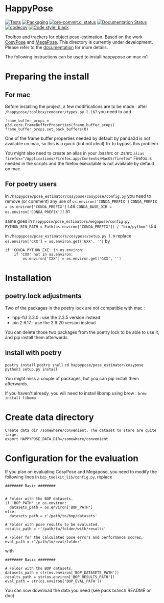 # HappyPose

[![Tests](https://github.com/agimus-project/happypose/actions/workflows/test.yml/badge.svg)](https://github.com/agimus-project/happypose/actions/workflows/test.yml)
[![Packaging](https://github.com/agimus-project/happypose/actions/workflows/packaging.yml/badge.svg)](https://github.com/agimus-project/happypose/actions/workflows/packaging.yml)
[![pre-commit.ci status](https://results.pre-commit.ci/badge/github/agimus-project/happypose/main.svg)](https://results.pre-commit.ci/latest/github/agimus-project/happypose/main)
[![Documentation Status](https://readthedocs.org/projects/happypose/badge/?version=latest)](https://happypose.readthedocs.io/en/latest/?badge=latest)
[![codecov](https://codecov.io/gh/agimus-project/happypose/branch/main/graph/badge.svg?token=TODO)](https://codecov.io/gh/agimus-project/happypose)
[![Code style: black](https://img.shields.io/badge/code%20style-black-000000.svg)](https://github.com/psf/black)


Toolbox and trackers for object pose-estimation. Based on the work [CosyPose](https://github.com/Simple-Robotics/cosypose) and [MegaPose](https://github.com/megapose6d/megapose6d). This directory is currently under development. Please refer to the [documentation](https://agimus-project.github.io/happypose/) for more details.


The following instructions can be used to install happypose on mac m1

# Preparing the install
## For mac
Before installing the project, a few modifications are to be made :
after `/happypose/toolbox/renderer/types.py l.167`
you need to add :
```
frame_buffer_props = p3d.core.FrameBufferProperties(frame_buffer_props)
frame_buffer_props.set_back_buffers(0)
```
One of the frame buffer properties needed by default by panda3d is not available on mac, so this is a quick (but not ideal) fix to bypass this problem.

You might also need to create an alias in your .bashrc or .zshrc
`alias firefox="/Applications/Firefox.app/Contents/MacOS/firefox"`
Firefox is needed in the scripts and the firefox executable is not available by default on mac.

## For poetry users
in `/happypose/pose_estimator/cosypose/cosypose/config.py`
you need to remove (or comment) any use of `os.environ['CONDA_PREFIX']`
`CONDA_PREFIX = os.environ['CONDA_PREFIX']` l.46
`CONDA_BASE_DIR = os.environ['CONDA_PREFIX']` l.51

same goes in `happypose/pose_estimators/megapose/config.py`
`PYTHON_BIN_PATH = Path(os.environ["CONDA_PREFIX"]) / "bin/python"` l.54

in `/happypose/pose_estimators/cosypose/setup.py l.9`
replace
`os.environ['CXX'] = os.environ.get('GXX', '')`
by
```
if 'CONDA_PYTHON_EXE' in os.environ:
    if 'CXX' not in os.environ:
        os.environ['CXX'] = os.environ.get('GXX', '')
```

# Installation

## poetry.lock adjustments

Two of the packages in the poetry lock are not compatible with mac :
- hpp-fcl 2.3.0 : use the 2.3.5 version instead
- pin 2.6.17 : use the 2.6.20 version instead

You can delete those two packages from the poetry lock to be able to use it, and pip install them afterwards.

## install with poetry

`poetry install`
`poetry shell`
`cd happypose/pose_estimator/cosypose`
`python3 setup.py install`

You might miss  a couple of packages, but you can pip install them afterwards.

If you haven't already, you will need to install libomp using brew :
`brew install libomp`

# Create data directory

```
Create data dir /somewhere/convenient. The dataset to store are quite large.
export HAPPYPOSE_DATA_DIR=/somewhere/convenient
```

# Configuration for the evaluation

If you plan on evaluating CosyPose and Megapose, you need to modify the following lines in `bop_toolkit_lib/config.py`, replace

```
######## Basic ########


# Folder with the BOP datasets.
if 'BOP_PATH' in os.environ:
  datasets_path = os.environ['BOP_PATH']
else:
  datasets_path = r'/path/to/bop/datasets'

# Folder with pose results to be evaluated.
results_path = r'/path/to/folder/with/results'

# Folder for the calculated pose errors and performance scores.
eval_path = r'/path/to/eval/folder'
```

with

```
######## Basic ########

# Folder with the BOP datasets.
datasets_path = str(os.environ['BOP_DATASETS_PATH'])
results_path = str(os.environ['BOP_RESULTS_PATH'])
eval_path = str(os.environ['BOP_EVAL_PATH'])
```


You can now download the data you need (see pack branch README or doc)
